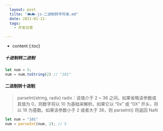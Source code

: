 ```yaml
---
  layout: post
  tilte: "🌦🌦-js-二进制转字符串.md"
  date: 2021-01-11-
  tags: 
    - 开发日常

---
```



* content
{:toc}


##### 十进制转二进制
```js
let num = 5;
num = num.toString(2) // "101"
```

#### 二进制转十进制
> parseInt(string, radix) 
radix：该值介于 2 ~ 36 之间。如果省略该参数或其值为 0，则数字将以 10 为基础来解析。如果它以 “0x” 或 “0X” 开头，将以 16 为基数。如果该参数小于 2 或者大于 36，则 parseInt() 将返回 NaN

```js
let num = "101"
num = parseInt(num, 2); // 5
```
